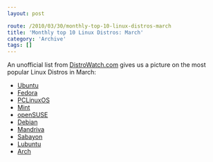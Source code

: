 ```yaml
---
layout: post

route: /2010/03/30/monthly-top-10-linux-distros-march
title: 'Monthly top 10 Linux Distros: March'
category: 'Archive'
tags: []
---
```


An unofficial list from
[DistroWatch.com](http://www.distrowatch.com)
gives us a picture on the most popular Linux Distros in March:

- [Ubuntu](http://www.ubuntu.com)
- [Fedora](http://fedoraproject.org/)
- [PCLinuxOS](http://pclinuxos.com/)
- <a class="ph" target="_blank" rel="noopener noreferrer" href="http://www.linuxmint.com/">Mint
  </a>
- [openSUSE](http://www.opensuse.org/en/)
- [Debian](http://www.debian.org/)
- [Mandriva](http://www2.mandriva.com/)
- [Sabayon](http://sabayonlinux.org/)
- [Lubuntu](https://wiki.ubuntu.com/Lubuntu)
- [Arch](http://www.archlinux.org/)
